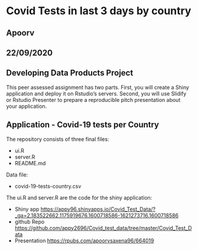 # Covid Tests in last 3 days by country

## Apoorv

## 22/09/2020


## Developing Data Products Project
This peer assessed assignment has two parts. First, you will create a Shiny application and deploy it on Rstudio’s servers. Second, you will use Slidify or Rstudio Presenter to prepare a reproducible pitch presentation about your application.

## Application - Covid-19 tests per Country
The repository consists of three final files:

- ui.R
- server.R
- README.md

Data file:

- covid-19-tests-country.csv

The ui.R and server.R are the code for the shiny application:
- Shiny app
https://appy96.shinyapps.io/Covid_Test_Data/?_ga=2.183522662.1175919676.1600718586-1621273716.1600718586
- github Repo
https://github.com/appy2696/Covid_test_data/tree/master/Covid_Test_Data
- Presentation
https://rpubs.com/apoorvsaxena96/664019
